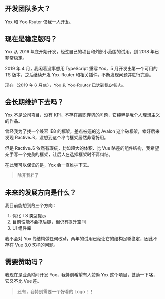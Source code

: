 ## 开发团队多大？

Yox 和 Yox-Router 仅我一人开发。

## 现在是稳定版吗？

Yox 从 2016 年底开始开发，经过自己的项目和外部小范围的试用，到 2018 年已非常稳定。

2019 年 4 月，我闲着没事想用 TypeScript 重写 Yox，5 月开发出第一个可用的 TS 版本，之后继续开发 Yox-Router 和相关插件，不断发现问题并进行完善。

现在（2019 年 6 月底），Yox 和 Yox-Router 已达到稳定状态。

## 会长期维护下去吗？

Yox 不是公司项目，没有 KPI，不存在离职弃坑的问题，它纯粹是我个人理想主义的作品。

曾经我为了找一个兼容 IE8 的框架，差点被逼的选 Avalon 这个破框架，幸好后来发现 RactiveJS，没想到这个冷门框架居然非常好用。

但是 RactiveJS 依然有瑕疵，比如超大的体积、比 Vue 略差的组件结构，我希望亲手写一个完美的框架，让后人在选择框架时不再纠结。

在此我可以保证的是，Yox 会一直维护下去。

> 除非我挂了

## 未来的发展方向是什么？

我目前能想到的三个方向：

1. 优化 TS 类型提示
2. 目前性能不会拖后腿，但仍有提升空间
3. UI 组件库

我不会对 Yox 的结构做任何改动，两年的试用已经让它的结构足够稳定，因此不存在 Vue 3.0 这样的问题。

## 需要赞助吗？

我现在是业余时间开发 Yox，我特别希望有人赞助 Yox 这个项目，鼓励一下咯，它又不比 Vue 差。

> 还有，我特别需要一个好看的 Logo！！
